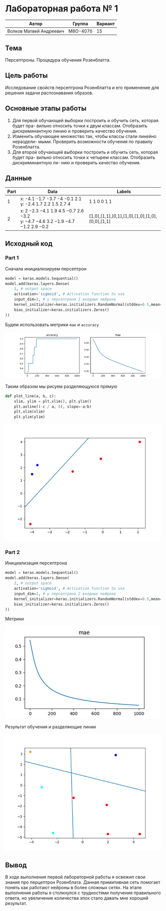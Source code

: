 # Лабораторная работа № 1
| Автор                   | Группа   | Вариант |
| ----------------------- | -------- | ------- |
| Волков Матвей Андреевич | М8О-407б | 15      |

## Тема
Персептроны. Процедура обучения Розенблатта.

## Цель работы
Исследование свойств персептрона Розенблатта и его применение
для решения задачи распознавания образов.

## Основные этапы работы
1. Для первой обучающей выборки построить и обучить сеть, которая будет пра-
вильно относить точки к двум классам. Отобразить дискриминантную линию
и проверить качество обучения.
2. Изменить обучающее множество так, чтобы классы стали линейно нераздели-
мыми. Проверить возможности обучения по правилу Розенблатта.
3. Для второй обучающей выборки построить и обучить сеть, которая будет пра-
вильно относить точки к четырем классам. Отобразить дискриминантную ли-
нию и проверить качество обучения.


## Данные 
| Part | Data                                                                               | Labels                                          |
| ---- | ---------------------------------------------------------------------------------- | ----------------------------------------------- |
| 1    | x: -4.1 -1.7 -3.7 -4 -0.1 2.1 <br> y: -2.4 1.7 2.2 1.5 2.7 4                       | 1 1 0 0 1 1                                     |
| 2    | x: 2 −2.3 −4.1 1.9 4.5 −0.7 2.6 −3.2 <br> y: −4.7 −4.6 3.2 −1.9 −4.7 −1.2 2.9 −0.2 | [1,0],[1,1],[0,1],[1,0],[1,0],[1,0],[0,0],[1,1] |

## Исходный код 
### Part 1
Сначала инициализируем персептрон
```python
model = keras.models.Sequential()
model.add(keras.layers.Dense(
    1, # output space
    activation='sigmoid', # Activation function to use
    input_dim=2, # у персептрона 2 входных нейрона
    kernel_initializer=keras.initializers.RandomNormal(stddev=0.5,mean=0.0),
    bias_initializer=keras.initializers.Zeros()
))
```

Будем использовать метрики `mae` и `accuracy`

![metrics_part1](imgs/metrics_part1.png)

Таким образом мы рисуем разделяющуюся прямую
```python
def plot_line(a, b, c):
    xlim, ylim = plt.xlim(), plt.ylim()
    plt.axline((-c / a, 0), slope=-a/b)
    plt.xlim(xlim)
    plt.ylim(ylim)
```
![learning_part1](imgs/part1.png)

### Part 2
Инициализация персептрона 
```python
model = keras.models.Sequential()
model.add(keras.layers.Dense(
    2, # output space
    activation='sigmoid', # Activation function to use
    input_dim=2, # у персептрона 2 входных нейрона
    kernel_initializer=keras.initializers.RandomNormal(stddev=0.5,mean=0.0),
    bias_initializer=keras.initializers.Zeros()
))
```

Метрики

![metrics_part2](imgs/metrics_part2.png)

Результат обучения и разделяющие линии

![part2](imgs/part2.png)

## Вывод
В ходе выполнения первой лабораторной работы я освежил свои знания про перцептрон Розенблата. Данная примитивная сеть помогает понять как работают нейроны в более сложных сетях.
На этапе выполнения работы я столкнулся с трудностями получения правильного ответа, но увеличение количества эпох стало давать мне хороший результат.